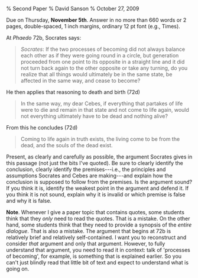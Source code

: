 % Second Paper
% David Sanson
% October 27, 2009

Due on Thursday, **November 5th**. Answer in no more than 660 words or 2 pages, double-spaced, 1 inch margins, ordinary 12 pt font (e.g., Times).

At *Phaedo* 72b, Socrates says:

> *Socrates*: If the two processes of becoming did not always balance each other as if they were going round in a circle, but generation proceeded from one point to its opposite in a straight line and it did not turn back again to the other opposite or take any turning, do you realize that all things would ultimately be in the same state, be affected in the same way, and cease to become?

He then applies that reasoning to death and birth (72d)

> In the same way, my dear Cebes, if everything that partakes of life were to die and remain in that state and not come to life again, would not everything ultimately have to be dead and nothing alive?

From this he concludes (72d)

> Coming to life again in truth exists, the living come to be from the dead, and the souls of the dead exist.

Present, as clearly and carefully as possible, the argument Socrates gives in this passage (not just the bits I've quoted). Be sure to clearly identify the conclusion, clearly identify the premises---i.e., the principles and assumptions Socrates and Cebes are making---and explain how the conclusion is supposed to follow from the premises. Is the argument sound? If you think it is, identify the weakest point in the argument and defend it. If you think it is not sound, explain why it is invalid or which premise is false and why it is false.

**Note**. Whenever I give a paper topic that contains quotes, some students think that they *only* need to read the quotes. That is a mistake. On the other hand, some students think that they need to provide a synopsis of the *entire dialogue*. That is also a mistake. The argument that begins at 72b is relatively brief and relatively self-contained. I want you to reconstruct and consider *that* argument and only that argument. However, to fully understand that argument, you need to read it in context: talk of 'processes of becoming', for example, is something that is explained earlier. So you can't just blindly read that little bit of text and expect to understand what is going on.

